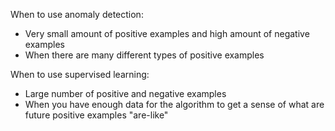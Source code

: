 When to use anomaly detection:
- Very small amount of positive examples and high amount of negative examples
- When there are many different types of positive examples

When to use supervised learning:
- Large number of positive and negative examples
- When you have enough data for the algorithm to get a sense of what are future positive examples "are-like"